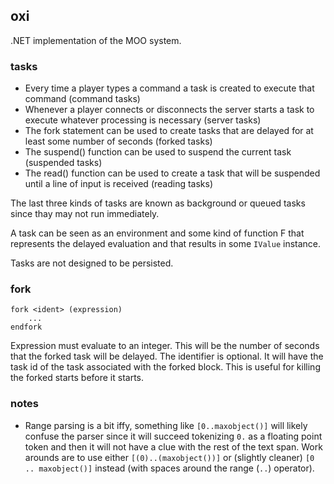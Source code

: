 ## oxi
.NET implementation of the MOO system.

### tasks
* Every time a player types a command a task is created to execute that command (command tasks)
* Whenever a player connects or disconnects the server starts a task to execute whatever processing is necessary (server tasks)
* The fork statement can be used to create tasks that are delayed for at least some number of seconds (forked tasks)
* The suspend() function can be used to suspend the current task (suspended tasks)
* The read() function can be used to create a task that will be suspended until a line of input is received (reading tasks)

The last three kinds of tasks are known as background or queued tasks since thay may not run immediately.

A task can be seen as an environment and some kind of function F that represents the delayed evaluation and that results in some `IValue` instance.

Tasks are not designed to be persisted.

### fork
```
fork <ident> (expression)
    ...
endfork
```

Expression must evaluate to an integer. This will be the number of seconds that the forked task will be delayed. The identifier is optional. It will have the task id of the task associated with the forked block. This is useful for killing the forked starts before it starts.

### notes
* Range parsing is a bit iffy, something like `[0..maxobject()]` will likely confuse the parser since it will succeed tokenizing `0.` as a floating point token and then it will not have a clue with the rest of the text span. Work arounds are to use either `[(0)..(maxobject())]` or (slightly cleaner) `[0 .. maxobject()]` instead (with spaces around the range (`..`) operator).